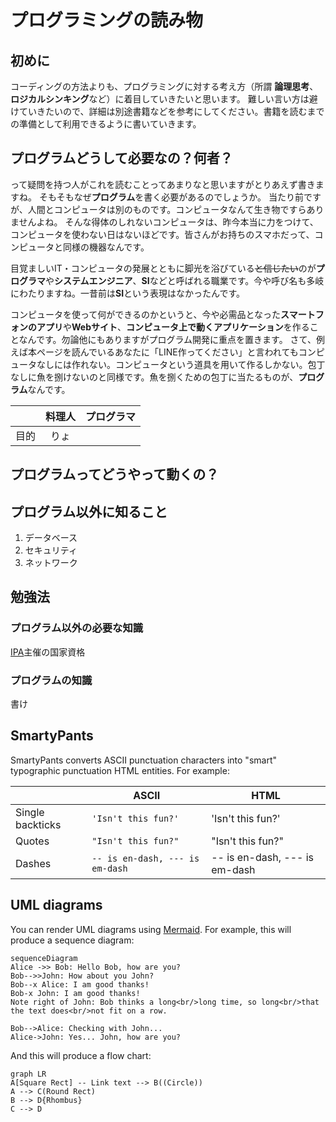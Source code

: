 # プログラミングの読み物
##  初めに

コーディングの方法よりも、プログラミングに対する考え方（所謂 **論理思考**、**ロジカルシンキング**など）に着目していきたいと思います。
難しい言い方は避けていきたいので、詳細は別途書籍などを参考にしてください。書籍を読むまでの準備として利用できるように書いていきます。

## プログラムどうして必要なの？何者？

って疑問を持つ人がこれを読むことってあまりなと思いますがとりあえず書きますね。
そもそもなぜ**プログラム**を書く必要があるのでしょうか。
当たり前ですが、人間とコンピュータは別のものです。コンピュータなんて生き物ですらありませんよね。
そんな得体のしれないコンピュータは、昨今本当に力をつけて、コンピュータを使わない日はないほどです。皆さんがお持ちのスマホだって、コンピュータと同様の機器なんです。

目覚ましいIT・コンピュータの発展とともに脚光を浴びている~~と信じたい~~のが**プログラマ**や**システムエンジニア**、**SI**などと呼ばれる職業です。今や呼び名も多岐にわたりますね。一昔前は**SI**という表現はなかったんです。

コンピュータを使って何ができるのかというと、今や必需品となった**スマートフォンのアプリ**や**Webサイト**、**コンピュータ上で動くアプリケーション**を作ることなんです。勿論他にもありますがプログラム開発に重点を置きます。
さて、例えば本ページを読んでいるあなたに「LINE作ってください」と言われてもコンピュータなしには作れない。コンピュータという道具を用いて作るしかない。包丁なしに魚を捌けないのと同様です。魚を捌くための包丁に当たるものが、**プログラム**なんです。

|  | 料理人 |  プログラマ |
|:--------:| :-------------:| :-------------:|
| 目的 | りょ |
## プログラムってどうやって動くの？


## プログラム以外に知ること

1. データベース
2. セキュリティ
3. ネットワーク

## 勉強法

### プログラム以外の必要な知識
[IPA](https://www.ipa.go.jp/)主催の国家資格

### プログラムの知識
書け

## SmartyPants

SmartyPants converts ASCII punctuation characters into "smart" typographic punctuation HTML entities. For example:

|                |ASCII                          |HTML                         |
|----------------|-------------------------------|-----------------------------|
|Single backticks|`'Isn't this fun?'`            |'Isn't this fun?'            |
|Quotes          |`"Isn't this fun?"`            |"Isn't this fun?"            |
|Dashes          |`-- is en-dash, --- is em-dash`|-- is en-dash, --- is em-dash|


## UML diagrams

You can render UML diagrams using [Mermaid](https://mermaidjs.github.io/). For example, this will produce a sequence diagram:

```mermaid
sequenceDiagram
Alice ->> Bob: Hello Bob, how are you?
Bob-->>John: How about you John?
Bob--x Alice: I am good thanks!
Bob-x John: I am good thanks!
Note right of John: Bob thinks a long<br/>long time, so long<br/>that the text does<br/>not fit on a row.

Bob-->Alice: Checking with John...
Alice->John: Yes... John, how are you?
```

And this will produce a flow chart:

```mermaid
graph LR
A[Square Rect] -- Link text --> B((Circle))
A --> C(Round Rect)
B --> D{Rhombus}
C --> D
```
<!--stackedit_data:
eyJoaXN0b3J5IjpbLTEwOTM1NTM5NTYsMTY3ODcyNzQ3NywtMT
c0MzQ2NDQ2OV19
-->